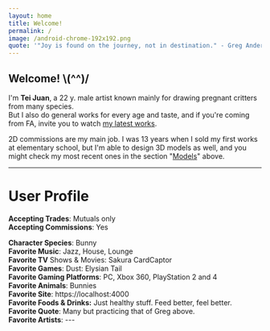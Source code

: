 ```yaml
---
layout: home
title: Welcome!
permalink: /
image: /android-chrome-192x192.png
quote: '"Joy is found on the journey, not in destination." - Greg Anderson'
---
```


## Welcome! \\(^^)/

I'm **Tei Juan**, a 22 y. male artist known mainly for drawing pregnant critters from many species.  
But I also do general works for every age and taste, and if you're coming from FA, invite you to watch [my latest works](https://furaffinity.net/gallery/teixeira-juan/).

2D commissions are my main job. I was 13 years when I sold my first works at elementary school, but I'm able to design 3D models as well, and you might check my most recent ones in the section "[Models](/models)" above.

- - -

# User Profile

**Accepting Trades**: Mutuals only  
**Accepting Commissions**: Yes  

**Character Species**: Bunny  
**Favorite Music**: Jazz, House, Lounge  
**Favorite TV** Shows & Movies: Sakura CardCaptor  
**Favorite Games**: Dust: Elysian Tail  
**Favorite Gaming Platforms**: PC, Xbox 360, PlayStation 2 and 4  
**Favorite Animals**: Bunnies  
**Favorite Site**: https://localhost:4000  
**Favorite Foods & Drinks:** Just healthy stuff. Feed better, feel better.  
**Favorite Quote**: Many but practicing that of Greg above.  
**Favorite Artists**: ---  
